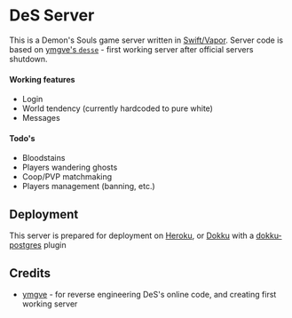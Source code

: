 # DeS Server

This is a Demon's Souls game server written in [Swift/Vapor](https://vapor.codes). Server code is based on [ymgve's `desse`](https://github.com/ymgve/desse) - first working server after official servers shutdown.

#### Working features

* Login
* World tendency (currently hardcoded to pure white)
* Messages

#### Todo's

* Bloodstains
* Players wandering ghosts
* Coop/PVP matchmaking
* Players management (banning, etc.)

## Deployment

This server is prepared for deployment on [Heroku](https://www.heroku.com), or [Dokku](https://github.com/dokku/dokku) with a [dokku-postgres](https://github.com/dokku/dokku-postgres) plugin

## Credits

* [ymgve](https://github.com/ymgve) - for reverse engineering DeS's online code, and creating first working server
